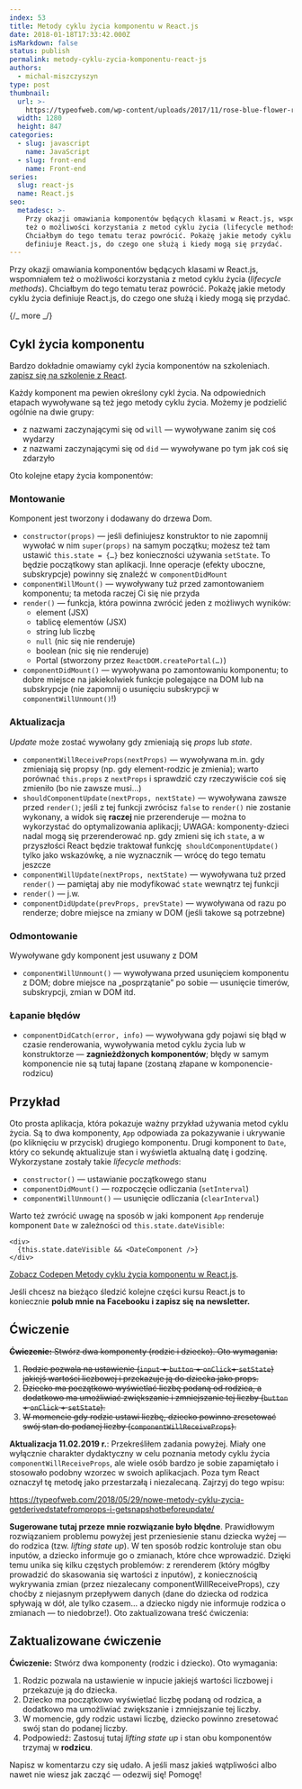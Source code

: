```yaml
---
index: 53
title: Metody cyklu życia komponentu w React.js
date: 2018-01-18T17:33:42.000Z
isMarkdown: false
status: publish
permalink: metody-cyklu-zycia-komponentu-react-js
authors:
  - michal-miszczyszyn
type: post
thumbnail:
  url: >-
    https://typeofweb.com/wp-content/uploads/2017/11/rose-blue-flower-rose-blooms-67636.jpeg
  width: 1280
  height: 847
categories:
  - slug: javascript
    name: JavaScript
  - slug: front-end
    name: Front-end
series:
  slug: react-js
  name: React.js
seo:
  metadesc: >-
    Przy okazji omawiania komponentów będących klasami w React.js, wspomniałem
    też o możliwości korzystania z metod cyklu życia (lifecycle methods).
    Chciałbym do tego tematu teraz powrócić. Pokażę jakie metody cyklu życia
    definiuje React.js, do czego one służą i kiedy mogą się przydać.
---
```


Przy okazji omawiania komponentów będących klasami w React.js, wspomniałem też o możliwości korzystania z metod cyklu życia (<em>lifecycle methods</em>). Chciałbym do tego tematu teraz powrócić. Pokażę jakie metody cyklu życia definiuje React.js, do czego one służą i kiedy mogą się przydać.

{/_ more _/}

<h2>Cykl życia komponentu</h2>

Bardzo dokładnie omawiamy cykl życia komponentów na szkoleniach. <a href="https://szkolenia.typeofweb.com/" target="_blank">zapisz się na szkolenie z React</a>.

Każdy komponent ma pewien określony cykl życia. Na odpowiednich etapach wywoływane są też jego metody cyklu życia. Możemy je podzielić ogólnie na dwie grupy:

<ul>
    <li>z nazwami zaczynającymi się od <code>will</code> — wywoływane zanim się coś wydarzy</li>
    <li>z nazwami zaczynającymi się od <code>did</code> — wywoływane po tym jak coś się zdarzyło</li>
</ul>

Oto kolejne etapy życia komponentów:

<h3>Montowanie</h3>

Komponent jest tworzony i dodawany do drzewa Dom.

<ul>
    <li><code>constructor(props)</code> — jeśli definiujesz konstruktor to nie zapomnij wywołać w nim <code>super(props)</code> na samym początku; możesz też tam ustawić <code>this.state = {…}</code> bez konieczności używania <code>setState</code>. To będzie początkowy stan aplikacji. Inne operacje (efekty uboczne, subskrypcje) powinny się znaleźć w <code>componentDidMount</code></li>
    <li><code>componentWillMount()</code> — wywoływany tuż przed zamontowaniem komponentu; ta metoda raczej Ci się nie przyda</li>
    <li><code>render()</code> — funkcja, która powinna zwrócić jeden z możliwych wyników:
<ul>
    <li>element (JSX)</li>
    <li>tablicę elementów (JSX)</li>
    <li>string lub liczbę</li>
    <li><code>null</code> (nic się nie renderuje)</li>
    <li>boolean (nic się nie renderuje)</li>
    <li>Portal (stworzony przez <code>ReactDOM.createPortal(…)</code>)</li>
</ul>
</li>
    <li><code>componentDidMount()</code> — wywoływana po zamontowaniu komponentu; to dobre miejsce na jakiekolwiek funkcje polegające na DOM lub na subskrypcje (nie zapomnij o usunięciu subskrypcji w <code>componentWillUnmount()</code>!)</li>
</ul>

<h3>Aktualizacja</h3>

<em>Update</em> może zostać wywołany gdy zmieniają się <em>props</em> lub <em>state</em>.

<ul>
    <li><code>componentWillReceiveProps(nextProps)</code> — wywoływana m.in. gdy zmieniają się propsy (np. gdy element-rodzic je zmienia); warto porównać <code>this.props</code> z <code>nextProps</code> i sprawdzić czy rzeczywiście coś się zmieniło (bo nie zawsze musi…)</li>
    <li><code>shouldComponentUpdate(nextProps, nextState)</code> — wywoływana zawsze przed <code>render()</code>; jeśli z tej funkcji zwrócisz <code>false</code> to <code>render()</code> nie zostanie wykonany, a widok się <strong>raczej</strong><strong> </strong>nie przerenderuje — można to wykorzystać do optymalizowania aplikacji; UWAGA: komponenty-dzieci nadal mogą się przerenderować np. gdy zmieni się ich <code>state</code>, a w przyszłości React będzie traktował funkcję  <code>shouldComponentUpdate()</code> tylko jako wskazówkę, a nie wyznacznik — wrócę do tego tematu jeszcze</li>
    <li><code>componentWillUpdate(nextProps, nextState)</code> — wywoływana tuż przed <code>render()</code> — pamiętaj aby nie modyfikować <code>state</code> wewnątrz tej funkcji</li>
    <li><code>render()</code> — j.w.</li>
    <li><code>componentDidUpdate(prevProps, prevState)</code> — wywoływana od razu po renderze; dobre miejsce na zmiany w DOM (jeśli takowe są potrzebne)</li>
</ul>

<h3>Odmontowanie</h3>

Wywoływane gdy komponent jest usuwany z DOM

<ul>
    <li><code>componentWillUnmount()</code> — wywoływana przed usunięciem komponentu z DOM; dobre miejsce na „posprzątanie” po sobie — usunięcie timerów, subskrypcji, zmian w DOM itd.</li>
</ul>

<h3>Łapanie błędów</h3>

<ul>
    <li><code>componentDidCatch(error, info)</code> — wywoływana gdy pojawi się błąd w czasie renderowania, wywoływania metod cyklu życia lub w konstruktorze — <strong>zagnieżdżonych komponentów</strong>; błędy w samym komponencie nie są tutaj łapane (zostaną złapane w komponencie-rodzicu)</li>
</ul>

<h2>Przykład</h2>

Oto prosta aplikacja, która pokazuje ważny przykład używania metod cyklu życia. Są to dwa komponenty, <code>App</code> odpowiada za pokazywanie i ukrywanie (po kliknięciu w przycisk) drugiego komponentu. Drugi komponent to <code>Date</code>, który co sekundę aktualizuje stan i wyświetla aktualną datę i godzinę. Wykorzystane zostały takie <em>lifecycle methods</em>:

<ul>
    <li><code>constructor()</code> — ustawianie początkowego stanu</li>
    <li><code>componentDidMount()</code> — rozpoczęcie odliczania (<code>setInterval</code>)</li>
    <li><code>componentWillUnmount()</code> — usunięcie odliczania (<code>clearInterval</code>)</li>
</ul>

Warto też zwrócić uwagę na sposób w jaki komponent <code>App</code> renderuje komponent <code>Date</code> w zależności od <code>this.state.dateVisible</code>:

<pre class="language-jsx"><code>&lt;div&gt;
  {this.state.dateVisible &amp;&amp; &lt;DateComponent /&gt;}
&lt;/div&gt;</code></pre>

<CodepenWidget height="265" themeId="0" slugHash="yPqLpm" defaultTab="js,result" user="mmiszy" embedVersion="2" penTitle="Metody cyklu życia komponentu w React.js">
<a href="http://codepen.io/mmiszy/pen/yPqLpm/">Zobacz Codepen Metody cyklu życia komponentu w React.js</a>.
</CodepenWidget>

Jeśli chcesz na bieżąco śledzić kolejne części kursu React.js to koniecznie <strong>polub mnie na Facebooku i zapisz się na newsletter.</strong>

<NewsletterForm />

<FacebookPageWidget />

<h2>Ćwiczenie</h2>

<del datetime="2019-02-11T15:45:22.846Z"><strong>Ćwiczenie:</strong> Stwórz dwa komponenty (rodzic i dziecko). Oto wymagania:</del>

<ol>
    <li><del datetime="2019-02-11T15:45:22.846Z">Rodzic pozwala na ustawienie (<code>input</code> + <code>button</code> + <code>onClick</code>+ <code>setState</code>) jakiejś wartości liczbowej i przekazuje ją do dziecka jako props.</del></li>
    <li><del datetime="2019-02-11T15:45:22.846Z">Dziecko ma początkowo wyświetlać liczbę podaną od rodzica, a dodatkowo ma umożliwiać zwiększanie i zmniejszanie tej liczby (<code>button</code><span style="text-indent: 0em;"> + </span><code>onClick</code><span style="text-indent: 0em;"> + </span><code>setState</code><span style="text-indent: 0em;">).</span></del></li>
    <li><del datetime="2019-02-11T15:45:22.846Z"><span style="text-indent: 0em;">W momencie gdy rodzic ustawi liczbę, dziecko powinno zresetować swój stan do podanej liczby (</span><code>componentWillReceiveProps</code><span style="text-indent: 0em;">).</span></del></li>
</ol>

<strong>Aktualizacja 11.02.2019 r.</strong>: Przekreśliłem zadania powyżej. Miały one wyłącznie charakter dydaktyczny w celu poznania metody cyklu życia <code>componentWillReceiveProps</code>, ale wiele osób bardzo je sobie zapamiętało i stosowało podobny wzorzec w swoich aplikacjach. Poza tym React oznaczył tę metodę jako przestarzałą i niezalecaną. Zajrzyj do tego wpisu:

https://typeofweb.com/2018/05/29/nowe-metody-cyklu-zycia-getderivedstatefromprops-i-getsnapshotbeforeupdate/

<strong>Sugerowane tutaj przeze mnie rozwiązanie było błędne</strong>. Prawidłowym rozwiązaniem problemu powyżej jest przeniesienie stanu dziecka wyżej — do rodzica (tzw. <em>lifting state up</em>). W ten sposób rodzic kontroluje stan obu inputów, a dziecko informuje go o zmianach, które chce wprowadzić. Dzięki temu unika się kilku częstych problemów: z rerenderem (który mógłby prowadzić do skasowania się wartości z inputów), z koniecznością wykrywania zmian (przez niezalecany componentWillReceiveProps), czy choćby z niejasnym przepływem danych (dane do dziecka od rodzica spływają w dół, ale tylko czasem… a dziecko nigdy nie informuje rodzica o zmianach — to niedobrze!). Oto zaktualizowana treść ćwiczenia:

<h2>Zaktualizowane ćwiczenie</h2>

<strong>Ćwiczenie:</strong> Stwórz dwa komponenty (rodzic i dziecko). Oto wymagania:

<ol>
    <li>Rodzic pozwala na ustawienie w inpucie jakiejś wartości liczbowej i przekazuje ją do dziecka.</li>
    <li>Dziecko ma początkowo wyświetlać liczbę podaną od rodzica, a dodatkowo ma umożliwiać zwiększanie i zmniejszanie tej liczby.</li>
    <li>W momencie, gdy rodzic ustawi liczbę, dziecko powinno zresetować swój stan do podanej liczby.</li>
    <li>Podpowiedź: Zastosuj tutaj <em>lifting state up</em> i stan obu komponentów trzymaj w <strong>rodzicu</strong>.</li>
</ol>

Napisz w komentarzu czy się udało. A jeśli masz jakieś wątpliwości albo nawet nie wiesz jak zacząć — odezwij się! Pomogę!
